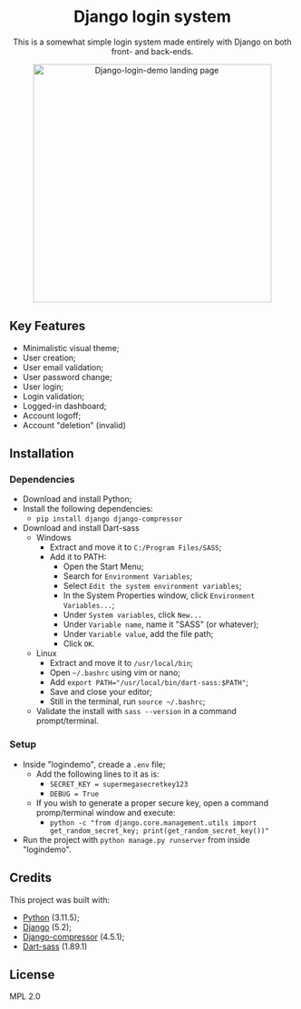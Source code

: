<div align="center">
   <h1 align="center">Django login system</h1>
   <p>This is a somewhat simple login system made entirely with Django on both front- and back-ends.</p>
   <img src="https://github.com/user-attachments/assets/b7388fda-5d69-4b57-acdc-daf3e431859f" alt="Django-login-demo landing page" height="420"/>
</div>

## Key Features
* Minimalistic visual theme;
* User creation;
* User email validation;
* User password change;
* User login;
* Login validation;
* Logged-in dashboard;
* Account logoff;
* Account "deletion" (invalid)

## Installation

### Dependencies
* Download and install Python;
* Install the following dependencies:
    * `pip install django django-compressor`
* Download and install Dart-sass
    * Windows
        * Extract and move it to `C:/Program Files/SASS`;
        * Add it to PATH:
            * Open the Start Menu;
            * Search for `Environment Variables`;
            * Select `Edit the system environment variables`;
            * In the System Properties window, click `Environment Variables...`;
            * Under `System variables`, click `New...`
            * Under `Variable name`, name it "SASS" (or whatever);
            * Under `Variable value`, add the file path;
            * Click `OK`.
    * Linux
        * Extract and move it to `/usr/local/bin`;
        * Open `~/.bashrc` using vim or nano;
        * Add `export PATH="/usr/local/bin/dart-sass:$PATH"`;
        * Save and close your editor;
        * Still in the terminal, run `source ~/.bashrc`;
    * Validate the install with `sass --version` in a command prompt/terminal.

### Setup 
* Inside "logindemo", creade a `.env` file;
    * Add the following lines to it as is:
        * `SECRET_KEY = supermegasecretkey123`
        * `DEBUG = True`
    * If you wish to generate a proper secure key, open a command promp/terminal window and execute:
        * `python -c "from django.core.management.utils import get_random_secret_key; print(get_random_secret_key())"`
* Run the project with `python manage.py runserver` from inside "logindemo".

## Credits
This project was built with:
* [Python](https://www.python.org/) (3.11.5);
* [Django](https://www.djangoproject.com/) (5.2);
* [Django-compressor](https://pypi.org/project/django-compressor/) (4.5.1);
* [Dart-sass](https://sass-lang.com/dart-sass/) (1.89.1)

## License
MPL 2.0
